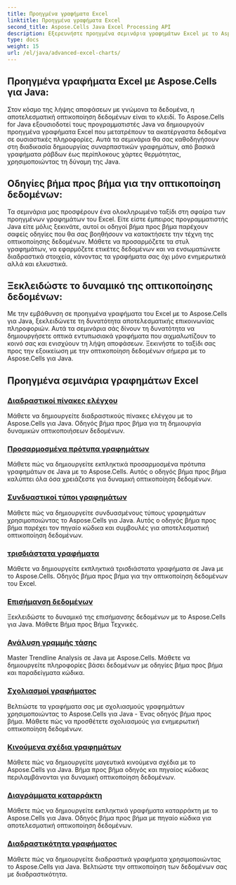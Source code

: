 ```yaml
---
title: Προηγμένα γραφήματα Excel
linktitle: Προηγμένα γραφήματα Excel
second_title: Aspose.Cells Java Excel Processing API
description: Εξερευνήστε προηγμένα σεμινάρια γραφημάτων Excel με το Aspose.Cells για Java. Αυξήστε τις δεξιότητές σας στην οπτικοποίηση δεδομένων βήμα προς βήμα. Master charting σήμερα!
type: docs
weight: 15
url: /el/java/advanced-excel-charts/
---
```


## Προηγμένα γραφήματα Excel με Aspose.Cells για Java:

Στον κόσμο της λήψης αποφάσεων με γνώμονα τα δεδομένα, η αποτελεσματική οπτικοποίηση δεδομένων είναι το κλειδί. Το Aspose.Cells for Java εξουσιοδοτεί τους προγραμματιστές Java να δημιουργούν προηγμένα γραφήματα Excel που μετατρέπουν τα ακατέργαστα δεδομένα σε ουσιαστικές πληροφορίες. Αυτά τα σεμινάρια θα σας καθοδηγήσουν στη διαδικασία δημιουργίας συναρπαστικών γραφημάτων, από βασικά γραφήματα ράβδων έως περίπλοκους χάρτες θερμότητας, χρησιμοποιώντας τη δύναμη της Java.

## Οδηγίες βήμα προς βήμα για την οπτικοποίηση δεδομένων:

Τα σεμινάρια μας προσφέρουν ένα ολοκληρωμένο ταξίδι στη σφαίρα των προηγμένων γραφημάτων του Excel. Είτε είστε έμπειρος προγραμματιστής Java είτε μόλις ξεκινάτε, αυτοί οι οδηγοί βήμα προς βήμα παρέχουν σαφείς οδηγίες που θα σας βοηθήσουν να κατακτήσετε την τέχνη της οπτικοποίησης δεδομένων. Μάθετε να προσαρμόζετε τα στυλ γραφημάτων, να εφαρμόζετε ετικέτες δεδομένων και να ενσωματώνετε διαδραστικά στοιχεία, κάνοντας τα γραφήματα σας όχι μόνο ενημερωτικά αλλά και ελκυστικά.

## Ξεκλειδώστε το δυναμικό της οπτικοποίησης δεδομένων:

Με την εμβάθυνση σε προηγμένα γραφήματα του Excel με το Aspose.Cells για Java, ξεκλειδώνετε τη δυνατότητα αποτελεσματικής επικοινωνίας πληροφοριών. Αυτά τα σεμινάρια σάς δίνουν τη δυνατότητα να δημιουργήσετε οπτικά εντυπωσιακά γραφήματα που αιχμαλωτίζουν το κοινό σας και ενισχύουν τη λήψη αποφάσεων. Ξεκινήστε το ταξίδι σας προς την εξοικείωση με την οπτικοποίηση δεδομένων σήμερα με το Aspose.Cells για Java.

## Προηγμένα σεμινάρια γραφημάτων Excel
### [Διαδραστικοί πίνακες ελέγχου](./interactive-dashboards/)
Μάθετε να δημιουργείτε διαδραστικούς πίνακες ελέγχου με το Aspose.Cells για Java. Οδηγός βήμα προς βήμα για τη δημιουργία δυναμικών οπτικοποιήσεων δεδομένων.
### [Προσαρμοσμένα πρότυπα γραφημάτων](./custom-chart-templates/)
Μάθετε πώς να δημιουργείτε εκπληκτικά προσαρμοσμένα πρότυπα γραφημάτων σε Java με το Aspose.Cells. Αυτός ο οδηγός βήμα προς βήμα καλύπτει όλα όσα χρειάζεστε για δυναμική οπτικοποίηση δεδομένων.
### [Συνδυαστικοί τύποι γραφημάτων](./combined-chart-types/)
Μάθετε πώς να δημιουργείτε συνδυασμένους τύπους γραφημάτων χρησιμοποιώντας το Aspose.Cells για Java. Αυτός ο οδηγός βήμα προς βήμα παρέχει τον πηγαίο κώδικα και συμβουλές για αποτελεσματική οπτικοποίηση δεδομένων.
### [τρισδιάστατα γραφήματα](./3d-charts/)
Μάθετε να δημιουργείτε εκπληκτικά τρισδιάστατα γραφήματα σε Java με το Aspose.Cells. Οδηγός βήμα προς βήμα για την οπτικοποίηση δεδομένων του Excel.
### [Επισήμανση δεδομένων](./data-labeling/)
Ξεκλειδώστε το δυναμικό της επισήμανσης δεδομένων με το Aspose.Cells για Java. Μάθετε Βήμα προς Βήμα Τεχνικές.
### [Ανάλυση γραμμής τάσης](./trendline-analysis/)
Master Trendline Analysis σε Java με Aspose.Cells. Μάθετε να δημιουργείτε πληροφορίες βάσει δεδομένων με οδηγίες βήμα προς βήμα και παραδείγματα κώδικα.
### [Σχολιασμοί γραφήματος](./chart-annotations/)
Βελτιώστε τα γραφήματα σας με σχολιασμούς γραφημάτων χρησιμοποιώντας το Aspose.Cells για Java - Ένας οδηγός βήμα προς βήμα. Μάθετε πώς να προσθέτετε σχολιασμούς για ενημερωτική οπτικοποίηση δεδομένων.
### [Κινούμενα σχέδια γραφημάτων](./chart-animation/)
Μάθετε πώς να δημιουργείτε μαγευτικά κινούμενα σχέδια με το Aspose.Cells για Java. Βήμα προς βήμα οδηγός και πηγαίος κώδικας περιλαμβάνονται για δυναμική οπτικοποίηση δεδομένων.
### [Διαγράμματα καταρράκτη](./waterfall-charts/)
Μάθετε πώς να δημιουργείτε εκπληκτικά γραφήματα καταρράκτη με το Aspose.Cells για Java. Οδηγός βήμα προς βήμα με πηγαίο κώδικα για αποτελεσματική οπτικοποίηση δεδομένων.
### [Διαδραστικότητα γραφήματος](./chart-interactivity/)
Μάθετε πώς να δημιουργείτε διαδραστικά γραφήματα χρησιμοποιώντας το Aspose.Cells για Java. Βελτιώστε την οπτικοποίηση των δεδομένων σας με διαδραστικότητα.